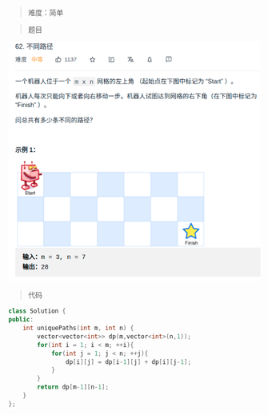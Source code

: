 > 难度：简单


> 题目
<div align="center" style="zoom:80%"><img src="./pic/62-1.png"></div>

> 代码

```cpp
class Solution {
public:
    int uniquePaths(int m, int n) {
        vector<vector<int>> dp(m,vector<int>(n,1));
        for(int i = 1; i < m; ++i){
            for(int j = 1; j < n; ++j){
                dp[i][j] = dp[i-1][j] + dp[i][j-1];
            }
        }
        return dp[m-1][n-1];
    }
};
```